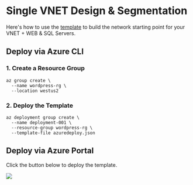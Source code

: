 # Single VNET Design & Segmentation

Here's how to use the [template](https://github.com/mikepfeiffer/azure-network-101/blob/main/Project%201/templates/azuredeploy.json) to build the network starting point for your VNET + WEB & SQL Servers.

## Deploy via Azure CLI

### 1. Create a Resource Group

```
az group create \
  --name wordpress-rg \
  --location westus2
```

### 2. Deploy the Template

```
az deployment group create \
  --name deployment-001 \
  --resource-group wordpress-rg \
  --template-file azuredeploy.json
```

## Deploy via Azure Portal

Click the button below to deploy the template.

<a href="https://portal.azure.com/#create/Microsoft.Template/uri/https%3A%2F%2Fraw.githubusercontent.com%2Fmikepfeiffer%2Fazure-domain-controller%2Fmaster%2Fazuredeploy.json" target="_blank">
    <img src="http://azuredeploy.net/deploybutton.png"/>
</a>
